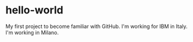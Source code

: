 # hello-world
My first project to become familiar with GitHub.
I'm working for IBM in Italy.
I'm working in Milano.
